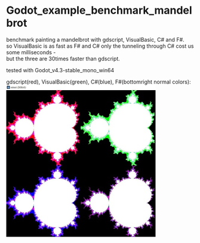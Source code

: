 # Godot_example_benchmark_mandelbrot     
benchmark painting a mandelbrot with gdscript, VisualBasic, C# and F#.     
so VisualBasic is as fast as F# and C# only the tunneling through C# cost us some milliseconds -    
but the three are 30times faster than gdscript.    

tested with Godot_v4.3-stable_mono_win64    
  
    

gdscript(red), VisualBasic(green), C#(blue), F#(bottomright normal colors):    
![Pic1](mandelbrotsmall.jpg)

